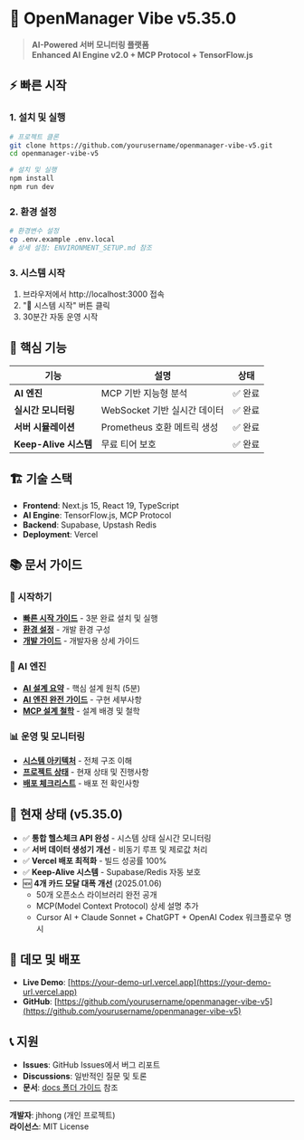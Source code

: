 # 🚀 OpenManager Vibe v5.35.0

> **AI-Powered 서버 모니터링 플랫폼**  
> **Enhanced AI Engine v2.0 + MCP Protocol + TensorFlow.js**

## ⚡ 빠른 시작

### 1. 설치 및 실행

```bash
# 프로젝트 클론
git clone https://github.com/yourusername/openmanager-vibe-v5.git
cd openmanager-vibe-v5

# 설치 및 실행
npm install
npm run dev
```

### 2. 환경 설정

```bash
# 환경변수 설정
cp .env.example .env.local
# 상세 설정: ENVIRONMENT_SETUP.md 참조
```

### 3. 시스템 시작

1. 브라우저에서 http://localhost:3000 접속
2. "🚀 시스템 시작" 버튼 클릭
3. 30분간 자동 운영 시작

## 🎯 핵심 기능

| 기능                  | 설명                         | 상태    |
| --------------------- | ---------------------------- | ------- |
| **AI 엔진**           | MCP 기반 지능형 분석         | ✅ 완료 |
| **실시간 모니터링**   | WebSocket 기반 실시간 데이터 | ✅ 완료 |
| **서버 시뮬레이션**   | Prometheus 호환 메트릭 생성  | ✅ 완료 |
| **Keep-Alive 시스템** | 무료 티어 보호               | ✅ 완료 |

## 🏗️ 기술 스택

- **Frontend**: Next.js 15, React 19, TypeScript
- **AI Engine**: TensorFlow.js, MCP Protocol
- **Backend**: Supabase, Upstash Redis
- **Deployment**: Vercel

## 📚 문서 가이드

### 🚀 시작하기

- **[빠른 시작 가이드](docs/QUICK_START_GUIDE.md)** - 3분 완료 설치 및 실행
- **[환경 설정](ENVIRONMENT_SETUP.md)** - 개발 환경 구성
- **[개발 가이드](DEVELOPMENT_GUIDE.md)** - 개발자용 상세 가이드

### 🤖 AI 엔진

- **[AI 설계 요약](docs/AI_DESIGN_SUMMARY.md)** - 핵심 설계 원칙 (5분)
- **[AI 엔진 완전 가이드](docs/AI_ENGINE_COMPLETE_GUIDE.md)** - 구현 세부사항
- **[MCP 설계 철학](docs/WHY_MCP_AI_ENGINE.md)** - 설계 배경 및 철학

### 📊 운영 및 모니터링

- **[시스템 아키텍처](docs/SYSTEM_ARCHITECTURE.md)** - 전체 구조 이해
- **[프로젝트 상태](PROJECT_STATUS.md)** - 현재 상태 및 진행사항
- **[배포 체크리스트](DEPLOYMENT_CHECKLIST.md)** - 배포 전 확인사항

## 🔄 현재 상태 (v5.35.0)

- ✅ **통합 헬스체크 API 완성** - 시스템 상태 실시간 모니터링
- ✅ **서버 데이터 생성기 개선** - 비동기 루프 및 제로값 처리
- ✅ **Vercel 배포 최적화** - 빌드 성공률 100%
- ✅ **Keep-Alive 시스템** - Supabase/Redis 자동 보호
- 🆕 **4개 카드 모달 대폭 개선** (2025.01.06)
  - 50개 오픈소스 라이브러리 완전 공개
  - MCP(Model Context Protocol) 상세 설명 추가
  - Cursor AI + Claude Sonnet + ChatGPT + OpenAI Codex 워크플로우 명시

## 🚀 데모 및 배포

- **Live Demo**: [https://your-demo-url.vercel.app](https://your-demo-url.vercel.app)
- **GitHub**: [https://github.com/yourusername/openmanager-vibe-v5](https://github.com/yourusername/openmanager-vibe-v5)

## 📞 지원

- **Issues**: GitHub Issues에서 버그 리포트
- **Discussions**: 일반적인 질문 및 토론
- **문서**: [docs 폴더 가이드](docs/README.md) 참조

---

**개발자**: jhhong (개인 프로젝트)  
**라이선스**: MIT License
